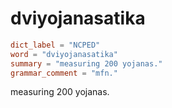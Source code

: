 # dviyojanasatika

``` toml
dict_label = "NCPED"
word = "dviyojanasatika"
summary = "measuring 200 yojanas."
grammar_comment = "mfn."
```

measuring 200 yojanas.

